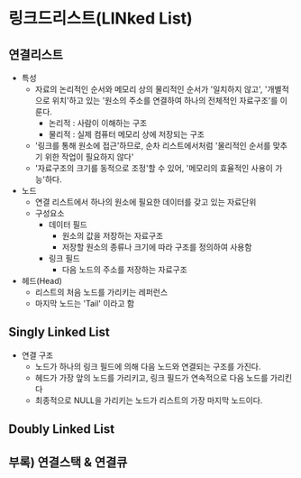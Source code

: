# 링크드리스트(LINked List)

## 연결리스트
- 특성
  - 자료의 논리적인 순서와 메모리 상의 물리적인 순서가 '일치하지 않고', '개별적으로 위치'하고 있는 '원소의 주소를 연결하여 하나의 전체적인 자료구조'를 이룬다.
    - 논리적 : 사람이 이해하는 구조
    - 물리적 : 실제 컴퓨터 메모리 상에 저장되는 구조
  - '링크를 통해 원소에 접근'하므로, 순차 리스트에서처럼 '물리적인 순서를 맞추기 위한 작업이 필요하지 않다'
  - '자료구조의 크기를 동적으로 조정'할 수 있어, '메모리의 효율적인 사용이 가능'하다.
- 노드
  - 연결 리스트에서 하나의 원소에 필요한 데이터를 갖고 있는 자료단위
  - 구성요소
    - 데이터 필드
      - 원소의 값을 저장하는 자료구조
      - 저장할 원소의 종류나 크기에 따라 구조를 정의하여 사용함
    - 링크 필드
      - 다음 노드의 주소를 저장하는 자료구조
- 헤드(Head)
  - 리스트의 처음 노드를 가리키는 레퍼런스
  - 마지막 노드는 'Tail' 이라고 함

## Singly Linked List
- 연결 구조
  - 노드가 하나의 링크 필드에 의해 다음 노드와 연결되는 구조를 가진다.
  - 헤드가 가장 앞의 노드를 가리키고, 링크 필드가 연속적으로 다음 노드를 가리킨다
  - 최종적으로 NULL을 가리키는 노드가 리스트의 가장 마지막 노드이다.

## Doubly Linked List

## 부록) 연결스택 & 연결큐